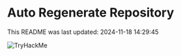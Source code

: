 # Auto Regenerate Repository

This README was last updated: 2024-11-18 14:29:45

 ![TryHackMe](https://tryhackme.com/badge/533634)